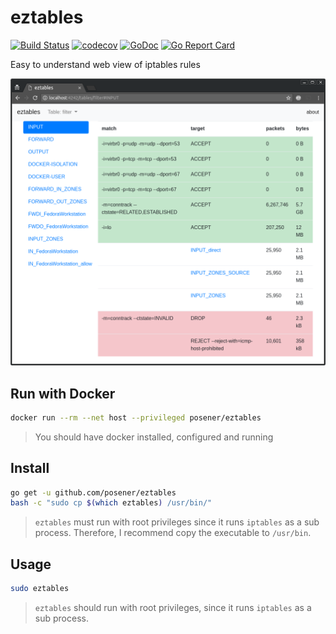 # eztables

[![Build Status](https://travis-ci.org/posener/eztables.svg?branch=master)](https://travis-ci.org/posener/eztables)
[![codecov](https://codecov.io/gh/posener/eztables/branch/master/graph/badge.svg)](https://codecov.io/gh/posener/eztables)
[![GoDoc](https://godoc.org/github.com/posener/eztables?status.svg)](http://godoc.org/github.com/posener/eztables)
[![Go Report Card](https://goreportcard.com/badge/github.com/posener/eztables)](https://goreportcard.com/report/github.com/posener/eztables)

Easy to understand web view of iptables rules

![screenshot](./screenshot.png "Screenshot")

## Run with Docker

```bash
docker run --rm --net host --privileged posener/eztables
```

> You should have docker installed, configured and running

## Install

```bash
go get -u github.com/posener/eztables
bash -c "sudo cp $(which eztables) /usr/bin/"
```

> `eztables` must run with root privileges since it runs `iptables` as a sub process.
> Therefore, I recommend copy the executable to `/usr/bin`.

## Usage

```bash
sudo eztables
```

> `eztables` should run with root privileges, since it runs `iptables` as a sub process.

